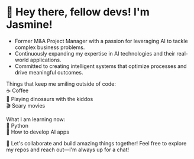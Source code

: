 # 👋 Hey there, fellow devs! I'm Jasmine!

<ul>
  <li>Former M&A Project Manager with a passion for leveraging AI to tackle complex business problems.</li>
  <li>Continuously expanding my expertise in AI technologies and their real-world applications.</li>
  <li>Committed to creating intelligent systems that optimize processes and drive meaningful outcomes.</li>
</ul>


Things that keep me smiling outside of code: <br>
☕ Coffee <br> 
🦖 Playing dinosaurs with the kiddos <br> 
🎬 Scary movies

What I am learning now: <br>
🐍 Python <br>
🤖 How to develop AI apps

🤝 Let's collaborate and build amazing things together! Feel free to explore my repos and reach out—I'm always up for a chat!

